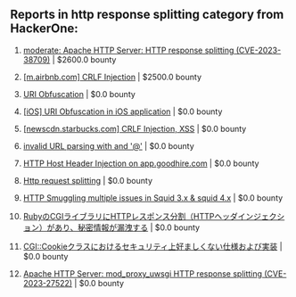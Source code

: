 ## Reports in http response splitting category from HackerOne:

1. [moderate: Apache HTTP Server: HTTP response splitting (CVE-2023-38709)](https://hackerone.com/reports/2585373) | $2600.0 bounty

2. [[m.airbnb.com] CRLF Injection](https://hackerone.com/reports/197279) | $2500.0 bounty

3. [URI Obfuscation](https://hackerone.com/reports/175529) | $0.0 bounty

4. [[iOS] URI Obfuscation in iOS application](https://hackerone.com/reports/176159) | $0.0 bounty

5. [[newscdn.starbucks.com] CRLF Injection, XSS](https://hackerone.com/reports/192749) | $0.0 bounty

6. [invalid URL parsing with and '@'](https://hackerone.com/reports/184881) | $0.0 bounty

7. [HTTP Host Header Injection on app.goodhire.com](https://hackerone.com/reports/277354) | $0.0 bounty

8. [Http request splitting](https://hackerone.com/reports/409943) | $0.0 bounty

9. [HTTP Smuggling multiple issues in Squid 3.x & squid 4.x](https://hackerone.com/reports/758445) | $0.0 bounty

10. [RubyのCGIライブラリにHTTPレスポンス分割（HTTPヘッダインジェクション）があり、秘密情報が漏洩する](https://hackerone.com/reports/1204695) | $0.0 bounty

11. [CGI::Cookieクラスにおけるセキュリティ上好ましくない仕様および実装](https://hackerone.com/reports/1204977) | $0.0 bounty

12. [Apache HTTP Server: mod_proxy_uwsgi HTTP response splitting (CVE-2023-27522)](https://hackerone.com/reports/1910810) | $0.0 bounty

